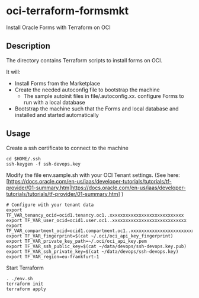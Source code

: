# oci-terraform-formsmkt
Install Oracle Forms with Terraform on OCI

## Description
The directory contains Terraform scripts to install forms on OCI.

It will:
- Install Forms from the Marketplace
- Create the needed autoconfig file to bootstrap the machine
  - The sample autoinit files in file/.autoconfig.xx. configure Forms to run with a local database
- Bootstrap the machine such that the Forms and local database and installed and started automatically

## Usage
Create a ssh certificate to connect to the machine
```
cd $HOME/.ssh
ssh-keygen -f ssh-devops.key
```

Modify the file env.sample.sh with your OCI Tenant settings.
(See here: [https://docs.oracle.com/en-us/iaas/developer-tutorials/tutorials/tf-provider/01-summary.htm|https://docs.oracle.com/en-us/iaas/developer-tutorials/tutorials/tf-provider/01-summary.htm] )

```
# Configure with your tenant data 
export TF_VAR_tenancy_ocid=ocid1.tenancy.oc1..xxxxxxxxxxxxxxxxxxxxxxxxxxxx
export TF_VAR_user_ocid=ocid1.user.oc1..xxxxxxxxxxxxxxxxxxxxxxxxxxxx
export TF_VAR_compartment_ocid=ocid1.compartment.oc1..xxxxxxxxxxxxxxxxxxxxxxxxxxxx
export TF_VAR_fingerprint=$(cat ~/.oci/oci_api_key_fingerprint)
export TF_VAR_private_key_path=~/.oci/oci_api_key.pem
export TF_VAR_ssh_public_key=$(cat ~/data/devops/ssh-devops.key.pub)
export TF_VAR_ssh_private_key=$(cat ~/data/devops/ssh-devops.key)
export TF_VAR_region=eu-frankfurt-1
```

Start Terraform

```
. ./env.sh
terraform init
terraform apply 
```


